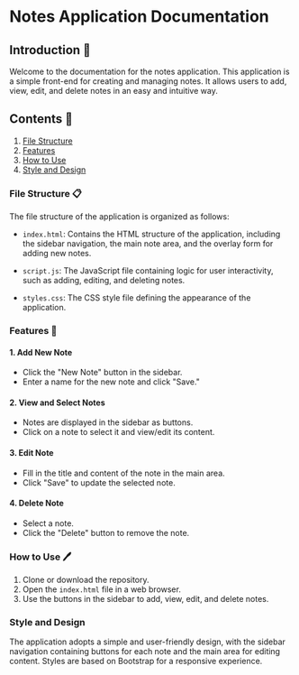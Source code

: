 # Notes Application Documentation

## Introduction 📖
Welcome to the documentation for the notes application. This application is a simple front-end for creating and managing notes. It allows users to add, view, edit, and delete notes in an easy and intuitive way.

## Contents 🧾

1. [File Structure](#file-structure)
2. [Features](#features)
3. [How to Use](#how-to-use)
4. [Style and Design](#style-and-design)

### File Structure 📋

The file structure of the application is organized as follows:

- `index.html`: Contains the HTML structure of the application, including the sidebar navigation, the main note area, and the overlay form for adding new notes.

- `script.js`: The JavaScript file containing logic for user interactivity, such as adding, editing, and deleting notes.

- `styles.css`: The CSS style file defining the appearance of the application.

### Features 🔗

#### 1. Add New Note

- Click the "New Note" button in the sidebar.
- Enter a name for the new note and click "Save."

#### 2. View and Select Notes

- Notes are displayed in the sidebar as buttons.
- Click on a note to select it and view/edit its content.

#### 3. Edit Note

- Fill in the title and content of the note in the main area.
- Click "Save" to update the selected note.

#### 4. Delete Note

- Select a note.
- Click the "Delete" button to remove the note.

### How to Use 🖊

1. Clone or download the repository.
2. Open the `index.html` file in a web browser.
3. Use the buttons in the sidebar to add, view, edit, and delete notes.

### Style and Design

The application adopts a simple and user-friendly design, with the sidebar navigation containing buttons for each note and the main area for editing content. Styles are based on Bootstrap for a responsive experience.
